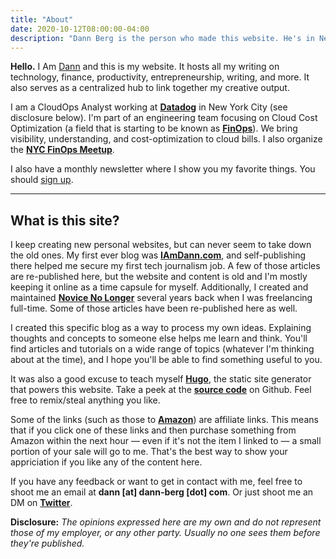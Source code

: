 ```yaml
---
title: "About"
date: 2020-10-12T08:00:00-04:00
description: "Dann Berg is the person who made this website. He's in New York City."
---
```


**Hello.** I Am [Dann](https://dannberg.me) and this is my website. It hosts all my writing on technology, finance, productivity, entrepreneurship, writing, and more. It also serves as a centralized hub to link together my creative output.

I am a CloudOps Analyst working at **[Datadog](https://www.datadoghq.com/)** in New York City (see disclosure below). I'm part of an engineering team focusing on Cloud Cost Optimization (a field that is starting to be known as **[FinOps](https://www.finops.org/)**). We bring visibility, understanding, and cost-optimization to cloud bills. I also organize the **[NYC FinOps Meetup](https://www.meetup.com/New-York-City-Cloud-FinOps/)**.

I also have a monthly newsletter where I show you my favorite things. You should [sign up](https://dannberg.substack.com/welcome).

-------
## What is this site?

I keep creating new personal websites, but can never seem to take down the old ones. My first ever blog was **[IAmDann.com](http://iamdann.com)**, and self-publishing there helped me secure my first tech journalism job. A few of those articles are re-published here, but the website and content is old and I'm mostly keeping it online as a time capsule for myself. Additionally, I created and maintained **[Novice No Longer](http://novicenolonger.com)** several years back when I was freelancing full-time. Some of those articles have been re-published here as well.

I created this specific blog as a way to process my own ideas. Explaining thoughts and concepts to someone else helps me learn and think. You'll find articles and tutorials on a wide range of topics (whatever I'm thinking about at the time), and I hope you'll be able to find something useful to you.

It was also a good excuse to teach myself **[Hugo](https://gohugo.io/)**, the static site generator that powers this website. Take a peek at the **[source code](https://github.com/dannberg/dannb-org)** on Github. Feel free to remix/steal anything you like.

Some of the links (such as those to **[Amazon](https://amzn.to/2WfxUFf)**) are affiliate links. This means that if you click one of these links and then purchase something from Amazon within the next hour — even if it's not the item I linked to — a small portion of your sale will go to me. That's the best way to show your appriciation if you like any of the content here.

If you have any feedback or want to get in contact with me, feel free to shoot me an email at **dann [at] dann-berg [dot] com**. Or just shoot me an DM on **[Twitter](https://twitter.com/dannberg)**.

**Disclosure:** _The opinions expressed here are my own and do not represent those of my employer, or any other party. Usually no one sees them before they're published._
